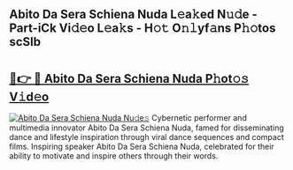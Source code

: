 ## Abito Da Sera Schiena Nuda L𝚎a𝚔ed N𝚞𝚍e - Part-iCk Vi𝚍𝚎o L𝚎a𝚔s - H𝚘𝚝 O𝚗𝚕yf𝚊ns P𝚑𝚘tos scSlb

# <h2><a href="http://kf15hil.oniu.top/?m=Abito+Da+Sera+Schiena+Nuda">🔗👉 🔴 Abito Da Sera Schiena Nuda P𝚑ot𝚘𝚜 V𝚒d𝚎o</a></h2>

[![Abito Da Sera Schiena Nuda Nu𝚍e𝚜](https://i.imgur.com/0qMVB7G.gif)](http://kf15hil.oniu.top/?m=Abito+Da+Sera+Schiena+Nuda)
Cybernetic performer and multimedia innovator Abito Da Sera Schiena Nuda, famed for disseminating dance and lifestyle inspiration through viral dance sequences and compact films. Inspiring speaker Abito Da Sera Schiena Nuda, celebrated for their ability to motivate and inspire others through their words.  
